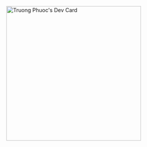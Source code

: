 <a href="https://app.daily.dev/truongphuoc"><img src="https://api.daily.dev/devcards/v2/mt7divzgyFUHTTaNIGOLV.png?type=default&r=fax" width="356" alt="Truong Phuoc's Dev Card"/></a>

